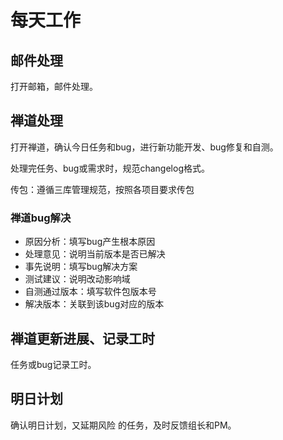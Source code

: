 # 每天工作
## 邮件处理
打开邮箱，邮件处理。

## 禅道处理
打开禅道，确认今日任务和bug，进行新功能开发、bug修复和自测。

处理完任务、bug或需求时，规范changelog格式。

传包：遵循三库管理规范，按照各项目要求传包

### 禅道bug解决
- 原因分析：填写bug产生根本原因
- 处理意见：说明当前版本是否已解决
- 事先说明：填写bug解决方案
- 测试建议：说明改动影响域
- 自测通过版本：填写软件包版本号
- 解决版本：关联到该bug对应的版本

## 禅道更新进展、记录工时
任务或bug记录工时。

## 明日计划
确认明日计划，又延期风险 的任务，及时反馈组长和PM。

